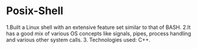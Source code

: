 # Posix-Shell
1.Built a Linux shell with an extensive feature set similar to that of BASH. 
2.It has a good mix of various OS concepts like signals, pipes, process handling and various other system calls. 3.
Technologies used: C++.
